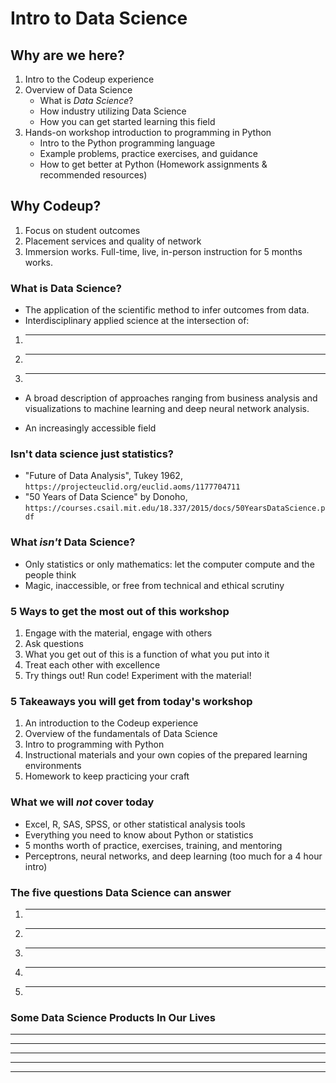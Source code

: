 # Intro to Data Science

## Why are we here?
1. Intro to the Codeup experience
2. Overview of Data Science
   - What is _Data Science_?
   - How industry utilizing Data Science
   - How you can get started learning this field
3. Hands-on workshop introduction to programming in Python
   - Intro to the Python programming language
   - Example problems, practice exercises, and guidance
   - How to get better at Python (Homework assignments & recommended resources)

## Why Codeup?
1. Focus on student outcomes
2. Placement services and quality of network
3. Immersion works. Full-time, live, in-person instruction for 5 months works.

### What is Data Science?
- The application of the scientific method to infer outcomes from data. 
- Interdisciplinary applied science at the intersection of: 

1. ___

2. ___

3. ___


- A broad description of approaches ranging from business analysis and visualizations to machine learning and deep neural network analysis.

- An increasingly accessible field

### Isn't data science just statistics?
- "Future of Data Analysis", Tukey 1962, `https://projecteuclid.org/euclid.aoms/1177704711`
- "50 Years of Data Science" by Donoho, `https://courses.csail.mit.edu/18.337/2015/docs/50YearsDataScience.pdf`

### What *isn't* Data Science?

- Only statistics or only mathematics: let the computer compute and the people think
- Magic, inaccessible, or free from technical and ethical scrutiny

### 5 Ways to get the most out of this workshop

1. Engage with the material, engage with others
2. Ask questions
3. What you get out of this is a function of what you put into it
4. Treat each other with excellence
5. Try things out! Run code! Experiment with the material!

### 5 Takeaways you will get from today's workshop
1. An introduction to the Codeup experience
2. Overview of the fundamentals of Data Science
3. Intro to programming with Python
4. Instructional materials and your own copies of the prepared learning environments
5. Homework to keep practicing your craft

### What we will *not* cover today
- Excel, R, SAS, SPSS, or other statistical analysis tools
- Everything you need to know about Python or statistics
- 5 months worth of practice, exercises, training, and mentoring
- Perceptrons, neural networks, and deep learning (too much for a 4 hour intro)

### The five questions Data Science can answer

1. ________________________________________________________________________________________________________________________________________________________________________________________________________________________________

2. ________________________________________________________________________________________________________________________________________________________________________________________________________________________________

3. ________________________________________________________________________________________________________________________________________________________________________________________________________________________________

4. ________________________________________________________________________________________________________________________________________________________________________________________________________________________________

5. ________________________________________________________________________________________________________________________________________________________________________________________________________________________________

### Some Data Science Products In Our Lives

---

---

---

---

---

